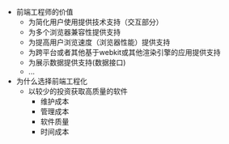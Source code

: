 - 前端工程师的价值
  - 为简化用户使用提供技术支持（交互部分）
  - 为多个浏览器兼容性提供支持
  - 为提高用户浏览速度（浏览器性能）提供支持
  - 为跨平台或者其他基于webkit或其他渲染引擎的应用提供支持
  - 为展示数据提供支持(数据接口)
  - ...
- 为什么选择前端工程化
  - 以较少的投资获取高质量的软件
    - 维护成本
    - 管理成本
    - 软件质量
    - 时间成本
